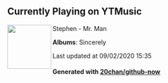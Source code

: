 ## Currently Playing on YTMusic

[<img align="left" width="100" src="https://lh3.googleusercontent.com/meMq0NRNEUnR2bXYpAKXG0TGn3sgjWQs-UWqltsL2sEr6T_kI8xAeOY0leE6fo4XmLu3tMQXEmfXTMUQ">](https://music.youtube.com/channel/UC-pWHpBjdGG69N9mM2auIAA)

Stephen - Mr. Man

**Albums**: Sincerely

Last updated at 09/02/2020 15:35

#### Generated with [20chan/github-now](https://github.com/20chan/github-now)


<!--
**20chan/20chan** is a ✨ _special_ ✨ repository because its `README.md` (this file) appears on your GitHub profile.

Here are some ideas to get you started:

- 🔭 I’m currently working on ...
- 🌱 I’m currently learning ...
- 👯 I’m looking to collaborate on ...
- 🤔 I’m looking for help with ...
- 💬 Ask me about ...
- 📫 How to reach me: ...
- 😄 Pronouns: ...
- ⚡ Fun fact: ...
-->
